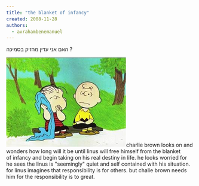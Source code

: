 ```yaml
---
title: "the blanket of infancy"
created: 2008-11-28
authors: 
  - avrahambenemanuel
---
```


האם אני עדין מחזיק בסמיכה ?

[![](assets/images/linus.png "linus")](http://aviwollman.files.wordpress.com/2012/02/linus.png)charlie brown looks on and wonders how long will it be until linus will free himself from the blanket of infancy and begin taking on his real destiny in life. he looks worried for he sees the linus is "seemingly" quiet and self contained with his situation. for linus imagines that responsibility is for others. but chalie brown needs him for the responsibility is to great.
